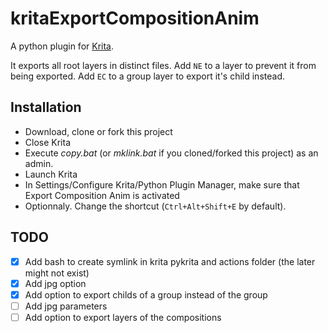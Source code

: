 # kritaExportCompositionAnim

A python plugin for [Krita](https://krita.org/).

It exports all root layers in distinct files.
Add `NE` to a layer to prevent it from being exported.
Add `EC` to a group layer to export it's child instead.

## Installation

- Download, clone or fork this project
- Close Krita
- Execute *copy.bat* (or *mklink.bat* if you cloned/forked this project) as an admin.
- Launch Krita 
- In Settings/Configure Krita/Python Plugin Manager, make sure that Export Composition Anim is activated
- Optionnaly. Change the shortcut (`Ctrl+Alt+Shift+E` by default).

## TODO
- [x] Add bash to create symlink in krita pykrita and actions folder (the later might not exist)
- [x] Add jpg option
- [x] Add option to export childs of a group instead of the group
- [ ] Add jpg parameters 
- [ ] Add option to export layers of the compositions
